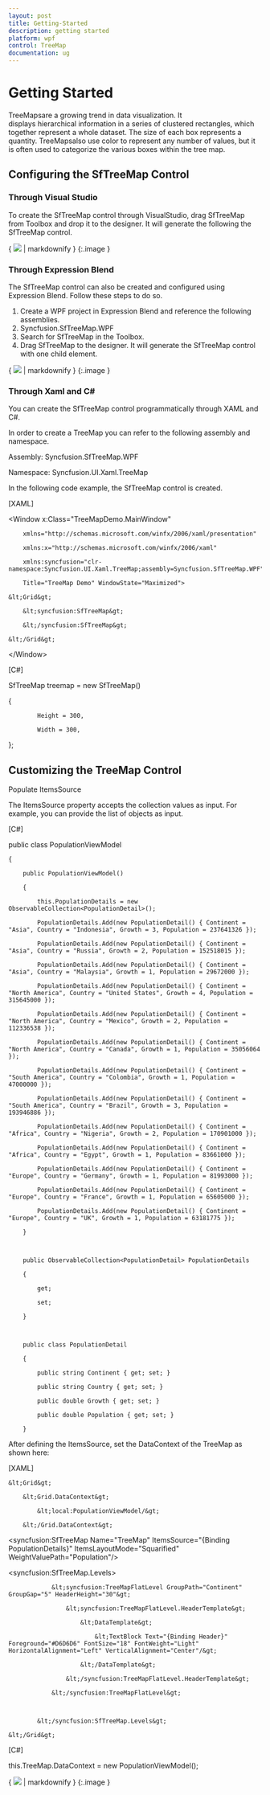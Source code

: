 ```yaml
---
layout: post
title: Getting-Started
description: getting started
platform: wpf
control: TreeMap
documentation: ug
---
```


# Getting Started

TreeMapsare a growing trend in data visualization. It displays hierarchical information in a series of clustered rectangles, which together represent a whole dataset. The size of each box represents a quantity. TreeMapsalso use color to represent any number of values, but it is often used to categorize the various boxes within the tree map.

## Configuring the SfTreeMap Control

### Through Visual Studio

To create the SfTreeMap control through VisualStudio, drag SfTreeMap from Toolbox and drop it to the designer. It will generate the following the SfTreeMap control.

{ ![](Getting-Started_images/Getting-Started_img1.png) | markdownify }
{:.image }


### Through Expression Blend 

The SfTreeMap control can also be created and configured using Expression Blend. Follow these steps to do so.

1. Create a WPF project in Expression Blend and reference the following assemblies.
1. Syncfusion.SfTreeMap.WPF
2. Search for SfTreeMap in the Toolbox.
3. Drag SfTreeMap to the designer. It will generate the SfTreeMap control with one child element.





{ ![](Getting-Started_images/Getting-Started_img2.png) | markdownify }
{:.image }


### Through Xaml and C#

You can create the SfTreeMap control programmatically through XAML and C#.

In order to create a TreeMap you can refer to the following assembly and namespace.

Assembly: Syncfusion.SfTreeMap.WPF

Namespace: Syncfusion.UI.Xaml.TreeMap

In the following code example, the SfTreeMap control is created. 



[XAML]



<Window x:Class="TreeMapDemo.MainWindow"

        xmlns="http://schemas.microsoft.com/winfx/2006/xaml/presentation"

        xmlns:x="http://schemas.microsoft.com/winfx/2006/xaml"

        xmlns:syncfusion="clr-namespace:Syncfusion.UI.Xaml.TreeMap;assembly=Syncfusion.SfTreeMap.WPF"

        Title="TreeMap Demo" WindowState="Maximized">

    &lt;Grid&gt;

        &lt;syncfusion:SfTreeMap&gt;

        &lt;/syncfusion:SfTreeMap&gt;

    &lt;/Grid&gt;

&lt;/Window&gt;



[C#]



SfTreeMap treemap = new SfTreeMap()

{

            Height = 300,

            Width = 300,

};



## Customizing the TreeMap Control

Populate ItemsSource

The ItemsSource property accepts the collection values as input. For example, you can provide the list of objects as input.



[C#]

public class PopulationViewModel

    {

        public PopulationViewModel()

        {

            this.PopulationDetails = new ObservableCollection<PopulationDetail>();

            PopulationDetails.Add(new PopulationDetail() { Continent = "Asia", Country = "Indonesia", Growth = 3, Population = 237641326 });

            PopulationDetails.Add(new PopulationDetail() { Continent = "Asia", Country = "Russia", Growth = 2, Population = 152518015 });

            PopulationDetails.Add(new PopulationDetail() { Continent = "Asia", Country = "Malaysia", Growth = 1, Population = 29672000 });

            PopulationDetails.Add(new PopulationDetail() { Continent = "North America", Country = "United States", Growth = 4, Population = 315645000 });

            PopulationDetails.Add(new PopulationDetail() { Continent = "North America", Country = "Mexico", Growth = 2, Population = 112336538 });

            PopulationDetails.Add(new PopulationDetail() { Continent = "North America", Country = "Canada", Growth = 1, Population = 35056064 });

            PopulationDetails.Add(new PopulationDetail() { Continent = "South America", Country = "Colombia", Growth = 1, Population = 47000000 });

            PopulationDetails.Add(new PopulationDetail() { Continent = "South America", Country = "Brazil", Growth = 3, Population = 193946886 });

            PopulationDetails.Add(new PopulationDetail() { Continent = "Africa", Country = "Nigeria", Growth = 2, Population = 170901000 });

            PopulationDetails.Add(new PopulationDetail() { Continent = "Africa", Country = "Egypt", Growth = 1, Population = 83661000 });

            PopulationDetails.Add(new PopulationDetail() { Continent = "Europe", Country = "Germany", Growth = 1, Population = 81993000 });

            PopulationDetails.Add(new PopulationDetail() { Continent = "Europe", Country = "France", Growth = 1, Population = 65605000 });

            PopulationDetails.Add(new PopulationDetail() { Continent = "Europe", Country = "UK", Growth = 1, Population = 63181775 });

        }



        public ObservableCollection<PopulationDetail> PopulationDetails

        {

            get;

            set;

        }



        public class PopulationDetail

        {

            public string Continent { get; set; }

            public string Country { get; set; }

            public double Growth { get; set; }

            public double Population { get; set; }

        }



After defining the ItemsSource, set the DataContext of the TreeMap as shown here:



[XAML]

    &lt;Grid&gt;

        &lt;Grid.DataContext&gt;

            &lt;local:PopulationViewModel/&gt;

        &lt;/Grid.DataContext&gt;

  &lt;syncfusion:SfTreeMap Name="TreeMap" ItemsSource="{Binding PopulationDetails}" ItemsLayoutMode="Squarified" WeightValuePath="Population"/&gt;

&lt;syncfusion:SfTreeMap.Levels&gt;

                &lt;syncfusion:TreeMapFlatLevel GroupPath="Continent" GroupGap="5" HeaderHeight="30"&gt;

                    &lt;syncfusion:TreeMapFlatLevel.HeaderTemplate&gt;

                        &lt;DataTemplate&gt;

                            &lt;TextBlock Text="{Binding Header}" Foreground="#D6D6D6" FontSize="18" FontWeight="Light" HorizontalAlignment="Left" VerticalAlignment="Center"/&gt;

                        &lt;/DataTemplate&gt;

                    &lt;/syncfusion:TreeMapFlatLevel.HeaderTemplate&gt;

                &lt;/syncfusion:TreeMapFlatLevel&gt;



            &lt;/syncfusion:SfTreeMap.Levels&gt;

    &lt;/Grid&gt;



[C#]

this.TreeMap.DataContext = new PopulationViewModel();



{ ![](Getting-Started_images/Getting-Started_img3.png) | markdownify }
{:.image }


